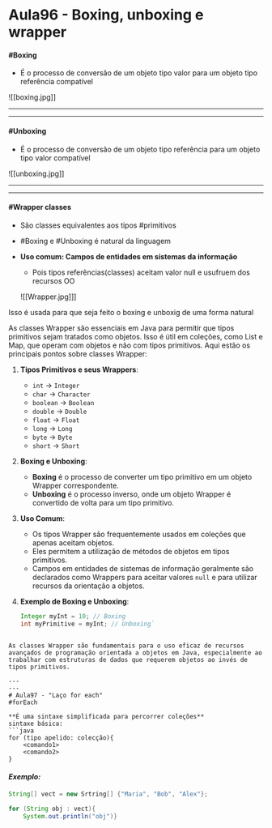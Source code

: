 
# Aula96 - Boxing, unboxing e wrapper

####  #Boxing
- É o processo de conversão de um objeto tipo valor para um objeto tipo referência compatível

![[boxing.jpg]]

---
---
#### #Unboxing 
- É o processo de conversão de um objeto tipo referência para um objeto tipo valor compatível

![[unboxing.jpg]]

---
---
#### #Wrapper classes
- São classes equivalentes aos tipos #primitivos
- #Boxing e #Unboxing é natural da linguagem
- **Uso comum: Campos de entidades em sistemas da informação**
	- Pois tipos referências(classes) aceitam valor null e usufruem dos recursos OO
	
	![[Wrapper.jpg]]]

Isso é usada para que seja feito o boxing e unboxig de uma forma natural

As classes Wrapper são essenciais em Java para permitir que tipos primitivos sejam tratados como objetos. Isso é útil em coleções, como List e Map, que operam com objetos e não com tipos primitivos. Aqui estão os principais pontos sobre classes Wrapper:

1. **Tipos Primitivos e seus Wrappers**:
    
    - `int` -> `Integer`
    - `char` -> `Character`
    - `boolean` -> `Boolean`
    - `double` -> `Double`
    - `float` -> `Float`
    - `long` -> `Long`
    - `byte` -> `Byte`
    - `short` -> `Short`
2. **Boxing e Unboxing**:
    
    - **Boxing** é o processo de converter um tipo primitivo em um objeto Wrapper correspondente.
    - **Unboxing** é o processo inverso, onde um objeto Wrapper é convertido de volta para um tipo primitivo.
3. **Uso Comum**:
    
    - Os tipos Wrapper são frequentemente usados em coleções que apenas aceitam objetos.
    - Eles permitem a utilização de métodos de objetos em tipos primitivos.
    - Campos em entidades de sistemas de informação geralmente são declarados como Wrappers para aceitar valores `null` e para utilizar recursos da orientação a objetos.
4. **Exemplo de Boxing e Unboxing**:
    ```java
    Integer myInt = 10; // Boxing 
    int myPrimitive = myInt; // Unboxing`
```    

As classes Wrapper são fundamentais para o uso eficaz de recursos avançados de programação orientada a objetos em Java, especialmente ao trabalhar com estruturas de dados que requerem objetos ao invés de tipos primitivos.

---
---
# Aula97 - "Laço for each"
#forEach

**É uma sintaxe simplificada para percorrer coleções**
sintaxe básica:
```java
for (tipo apelido: colecção){
	<comando1>
	<comando2>
}
```

#### _Exemplo:_
```java
String[] vect = new Srtring[] {"Maria", "Bob", "Alex"};

for (String obj : vect){
	System.out.println("obj")}
```

